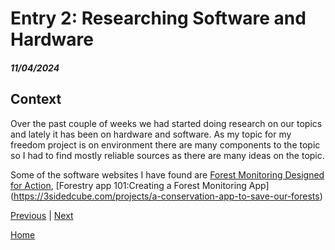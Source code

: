 # Entry 2: Researching Software and Hardware
##### 11/04/2024

## Context
Over the past couple of weeks we had started doing research on our topics and lately it has been on hardware and software. As my topic for my freedom project is on environment there are many components to the topic so I had to find mostly reliable sources as there are many ideas on the topic. 

Some of the software websites I have found are [Forest Monitoring Designed for Action](https://www.globalforestwatch.org/), [Forestry app 101:Creating a Forest Monitoring App] (https://3sidedcube.com/projects/a-conservation-app-to-save-our-forests)

[Previous](entry01.md) | [Next](entry03.md)

[Home](../README.md)
